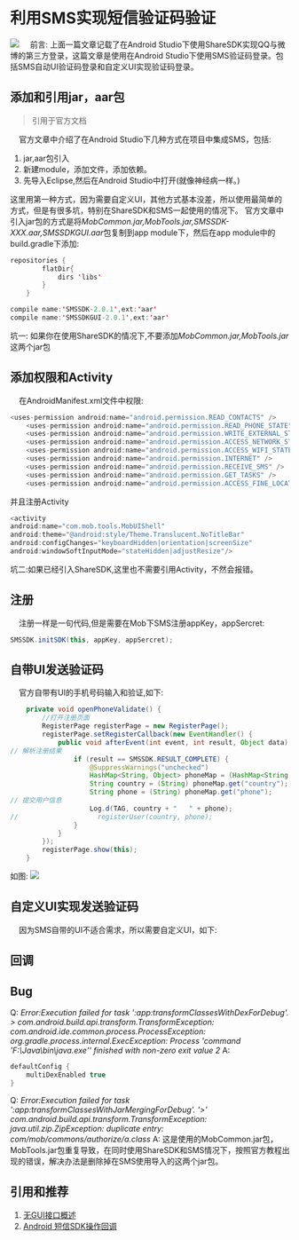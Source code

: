 # 利用SMS实现短信验证码验证


![](http://7xk0q3.com1.z0.glb.clouddn.com/QQ%E6%88%AA%E5%9B%BE%E7%9F%AD%E4%BF%A1%E9%AA%8C%E8%AF%81%E7%A0%81SDK.png)
&nbsp;&nbsp;&nbsp;&nbsp;前言: 上面一篇文章记载了在Android Studio下使用ShareSDK实现QQ与微博的第三方登录，这篇文章是使用在Android Studio下使用SMS验证码登录。包括SMS自动UI验证码登录和自定义UI实现验证码登录。
<!--more-->
## 添加和引用jar，aar包
> 引用于官方文档

&nbsp;&nbsp;&nbsp;&nbsp;官方文章中介绍了在Android Studio下几种方式在项目中集成SMS，包括:
1. jar,aar包引入
2. 新建module，添加文件，添加依赖。
3. 先导入Eclipse,然后在Android Studio中打开(就像神经病一样。)

这里用第一种方式，因为需要自定义UI，其他方式基本没差，所以使用最简单的方式，但是有很多坑，特别在ShareSDK和SMS一起使用的情况下。
官方文章中引入jar包的方式是将*MobCommon.jar,MobTools.jar,SMSSDK-XXX.aar,SMSSDKGUI.aar*包复制到app module下，然后在app module中的build.gradle下添加:
```Java
repositories {
        flatDir{
            dirs 'libs'
        }
    }
```
```Java
compile name:'SMSSDK-2.0.1',ext:'aar'
compile name:'SMSSDKGUI-2.0.1',ext:'aar'
```
坑一: 如果你在使用ShareSDK的情况下,不要添加*MobCommon.jar,MobTools.jar*这两个jar包


## 添加权限和Activity
&nbsp;&nbsp;&nbsp;&nbsp;在AndroidManifest.xml文件中权限:
```Java
<uses-permission android:name="android.permission.READ_CONTACTS" />
    <uses-permission android:name="android.permission.READ_PHONE_STATE" />
    <uses-permission android:name="android.permission.WRITE_EXTERNAL_STORAGE" />
    <uses-permission android:name="android.permission.ACCESS_NETWORK_STATE" />
    <uses-permission android:name="android.permission.ACCESS_WIFI_STATE" />
    <uses-permission android:name="android.permission.INTERNET" />
    <uses-permission android:name="android.permission.RECEIVE_SMS" />
    <uses-permission android:name="android.permission.GET_TASKS" />
    <uses-permission android:name="android.permission.ACCESS_FINE_LOCATION" />
```
并且注册Activity
```Java
<activity
android:name="com.mob.tools.MobUIShell"
android:theme="@android:style/Theme.Translucent.NoTitleBar"
android:configChanges="keyboardHidden|orientation|screenSize"
android:windowSoftInputMode="stateHidden|adjustResize"/>
```
坑二:如果已经引入ShareSDK,这里也不需要引用Activity，不然会报错。
## 注册
&nbsp;&nbsp;&nbsp;&nbsp;注册一样是一句代码,但是需要在Mob下SMS注册appKey，appSercret:
```Java
SMSSDK.initSDK(this, appKey, appSercret);
```
## 自带UI发送验证码
&nbsp;&nbsp;&nbsp;&nbsp;官方自带有UI的手机号码输入和验证,如下:
```Java
    private void openPhoneValidate() {
        //打开注册页面
        RegisterPage registerPage = new RegisterPage();
        registerPage.setRegisterCallback(new EventHandler() {
            public void afterEvent(int event, int result, Object data) {
// 解析注册结果
                if (result == SMSSDK.RESULT_COMPLETE) {
                    @SuppressWarnings("unchecked")
                    HashMap<String, Object> phoneMap = (HashMap<String, Object>) data;
                    String country = (String) phoneMap.get("country");
                    String phone = (String) phoneMap.get("phone");
// 提交用户信息
                    Log.d(TAG, country + "   " + phone);
//                    registerUser(country, phone);
                }
            }
        });
        registerPage.show(this);
    }
```
如图:
![](http://7xk0q3.com1.z0.glb.clouddn.com/QQ%E5%9B%BE%E7%89%87SMS%E8%87%AA%E5%B8%A6UI.png)
## 自定义UI实现发送验证码
&nbsp;&nbsp;&nbsp;&nbsp;因为SMS自带的UI不适合需求，所以需要自定义UI，如下:

## 回调
## Bug
Q: *Error:Execution failed for task ':app:transformClassesWithDexForDebug'. > com.android.build.api.transform.TransformException: com.android.ide.common.process.ProcessException: org.gradle.process.internal.ExecException: Process 'command 'F:\Java\bin\java.exe'' finished with non-zero exit value 2*
A: 
```Java
defaultConfig {
    multiDexEnabled true
}
```
Q: *Error:Execution failed for task ':app:transformClassesWithJarMergingForDebug'.
'>' com.android.build.api.transform.TransformException: java.util.zip.ZipException: duplicate entry: com/mob/commons/authorize/a.class*
A: 这是使用的MobCommon.jar包，MobTools.jar包重复导致，在同时使用ShareSDK和SMS情况下，按照官方教程出现的错误，解决办法是删除掉在SMS使用导入的这两个jar包。
## 引用和推荐
1. [无GUI接口概述](http://wiki.mob.com/sms-android-%E6%97%A0gui%E6%8E%A5%E5%8F%A3%E8%B0%83%E7%94%A8/)
2. [Android 短信SDK操作回调](http://wiki.mob.com/android-%E7%9F%AD%E4%BF%A1sdk%E6%93%8D%E4%BD%9C%E5%9B%9E%E8%B0%83/)

